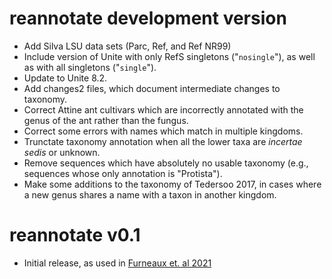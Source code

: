# reannotate development version

* Add Silva LSU data sets (Parc, Ref, and Ref NR99)
* Include version of Unite with only RefS singletons ("`nosingle`"), as well as
  with all singletons ("`single`").
* Update to Unite 8.2.
* Add changes2 files, which document intermediate changes to taxonomy.
* Correct Attine ant cultivars which are incorrectly annotated with the genus of
  the ant rather than the fungus.
* Correct some errors with names which match in multiple kingdoms.
* Trunctate taxonomy annotation when all the lower taxa are _incertae sedis_ or
  unknown.
* Remove sequences which have absolutely no usable taxonomy (e.g., sequences
  whose only annotation is "Protista").
* Make some additions to the taxonomy of Tedersoo 2017, in cases where a new
  genus shares a name with a taxon in another kingdom.
  

# reannotate v0.1

* Initial release, as used in
  [Furneaux et. al 2021](https://doi.org/10.1111/1755-0998.13387)
